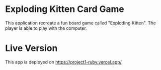 # Exploding Kitten Card Game

This application recreate a fun board game called "Exploding Kitten". The player is able to play with the computer.

# Live Version

This app is deployed on https://project1-ruby.vercel.app/
